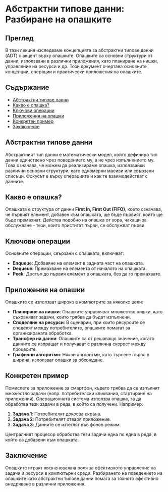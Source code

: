 # Абстрактни типове данни: Разбиране на опашките

## Преглед

В тази лекция изследваме концепцията за абстрактни типове данни (ADT) с акцент върху опашките. Опашките са основни структури от данни, използвани в различни приложения, като планиране на нишки, управление на ресурси и др. Този документ очертава основните концепции, операции и практически приложения на опашките.

## Съдържание

- [Абстрактни типове данни](#abstract-data-types)
- [Какво е опашка?](#what-is-a-queue)
- [Ключови операции](#key-operations)
- [Приложения на опашки](#applications-of-queues)
- [Конкретен пример](#concrete-example)
- [Заключение](#заключение)

## Абстрактни типове данни

Абстрактният тип данни е математически модел, който дефинира тип данни единствено чрез поведението му, а не чрез изпълнението му. Това означава, че можем да реализираме опашка, използвайки различни основни структури, като едномерни масиви или свързани списъци. Фокусът е върху операциите и как те взаимодействат с данните.

## Какво е опашка?

Опашката е структура от данни **First In, First Out (FIFO)**, което означава, че първият елемент, добавен към опашката, ще бъде първият, който ще бъде премахнат. Действа подобно на опашка от хора, чакащи за обслужване - тези, които пристигат първи, се обслужват първи.

## Ключови операции

Основните операции, свързани с опашката, включват:

- **Enqueue**: Добавяне на елемент в задната част на опашката.
- **Dequeue**: Премахване на елемента от началото на опашката.
- **Peek**: Достъп до първия елемент в опашката, без да го премахвате.

## Приложения на опашки

Опашките се използват широко в компютрите за няколко цели:

- **Планиране на нишки**: Опашките управляват множество нишки, като съхраняват задачи, които трябва да бъдат изпълнени.
- **Споделяне на ресурси**: В сценарии, при които ресурсите се споделят между потребителите, опашките помагат за организираната обработка.
- **Трансфер на данни**: Опашките са от решаващо значение, когато данните се изпращат и получават с различна скорост между процесите.
- **Графични алгоритми**: Някои алгоритми, като търсене първо в ширина, използват опашки за обхождане.

## Конкретен пример

Помислете за приложение за смартфон, където трябва да се изпълнят множество задачи (напр. потребителски кликвания, стартиране на приложения). Операционната система използва опашка, за да обработва тези задачи в реда, в който са получени. Например:

1. **Задача 1**: Потребителят докосва екрана.
2. **Задача 2**: Потребителят отваря приложение.
3. **Задача 3**: Данните се изтеглят във фонов режим.

Централният процесор обработва тези задачи една по една в реда, в който са добавени към опашката.

## Заключение

Опашките играят жизненоважна роля за ефективното управление на задачи и ресурси в компютърни среди. Разбирането на поведението на опашките като абстрактни типове данни помага за тяхното ефективно внедряване в различни приложения.
